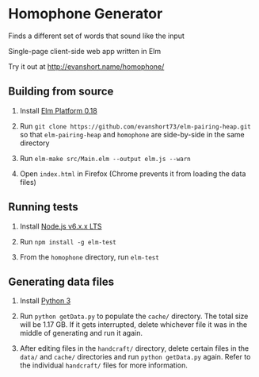 # Homophone Generator
Finds a different set of words that sound like the input

Single-page client-side web app written in Elm

Try it out at http://evanshort.name/homophone/

## Building from source

1. Install [Elm Platform 0.18](https://guide.elm-lang.org/install.html)

1. Run `git clone https://github.com/evanshort73/elm-pairing-heap.git` so that
`elm-pairing-heap` and `homophone` are side-by-side in the same directory

1. Run `elm-make src/Main.elm --output elm.js --warn`

1. Open `index.html` in Firefox (Chrome prevents it from loading the data
files)

## Running tests

1. Install [Node.js v6.x.x LTS](https://nodejs.org/en/)

1. Run `npm install -g elm-test`

1. From the `homophone` directory, run `elm-test`

## Generating data files

1. Install [Python 3](https://www.python.org/downloads/)

1. Run `python getData.py` to populate the `cache/` directory. The total size
will be 1.17 GB. If it gets interrupted, delete whichever file it was in the
middle of generating and run it again.

1. After editing files in the `handcraft/` directory, delete certain files in
the `data/` and `cache/` directories and run `python getData.py` again. Refer
to the individual `handcraft/` files for more information.
